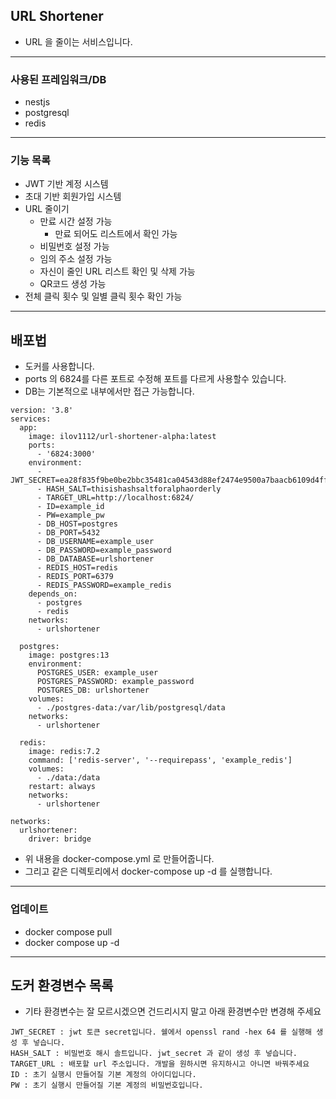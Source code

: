 ## URL Shortener

- URL 을 줄이는 서비스입니다.

---

### 사용된 프레임워크/DB

- nestjs
- postgresql
- redis

---

### 기능 목록

- JWT 기반 계정 시스템
- 초대 기반 회원가입 시스템
- URL 줄이기
  - 만료 시간 설정 가능
    - 만료 되어도 리스트에서 확인 가능
  - 비밀번호 설정 가능
  - 임의 주소 설정 가능
  - 자신이 줄인 URL 리스트 확인 및 삭제 가능
  - QR코드 생성 가능
- 전체 클릭 횟수 및 일별 클릭 횟수 확인 가능

---

## 배포법

- 도커를 사용합니다.
- ports 의 6824를 다른 포트로 수정해 포트를 다르게 사용할수 있습니다.
- DB는 기본적으로 내부에서만 접근 가능합니다.

```
version: '3.8'
services:
  app:
    image: ilov1112/url-shortener-alpha:latest
    ports:
      - '6824:3000'
    environment:
      - JWT_SECRET=ea28f835f9be0be2bbc35481ca04543d88ef2474e9500a7baacb6109d4ff7132abba86bdc14f62c6739cff536a042132f0892a668a2750c9b8e897647f8e1bec
      - HASH_SALT=thisishashsaltforalphaorderly
      - TARGET_URL=http://localhost:6824/
      - ID=example_id
      - PW=example_pw
      - DB_HOST=postgres
      - DB_PORT=5432
      - DB_USERNAME=example_user
      - DB_PASSWORD=example_password
      - DB_DATABASE=urlshortener
      - REDIS_HOST=redis
      - REDIS_PORT=6379
      - REDIS_PASSWORD=example_redis
    depends_on:
      - postgres
      - redis
    networks:
      - urlshortener

  postgres:
    image: postgres:13
    environment:
      POSTGRES_USER: example_user
      POSTGRES_PASSWORD: example_password
      POSTGRES_DB: urlshortener
    volumes:
      - ./postgres-data:/var/lib/postgresql/data
    networks:
      - urlshortener

  redis:
    image: redis:7.2
    command: ['redis-server', '--requirepass', 'example_redis']
    volumes:
      - ./data:/data
    restart: always
    networks:
      - urlshortener

networks:
  urlshortener:
    driver: bridge

```

- 위 내용을 docker-compose.yml 로 만들어줍니다.
- 그리고 같은 디렉토리에서 docker-compose up -d 를 실행합니다.

---

### 업데이트

- docker compose pull
- docker compose up -d

---

## 도커 환경변수 목록

- 기타 환경변수는 잘 모르시겠으면 건드리시지 말고 아래 환경변수만 변경해 주세요

```
JWT_SECRET : jwt 토큰 secret입니다. 쉘에서 openssl rand -hex 64 를 실행해 생성 후 넣습니다.
HASH_SALT : 비밀번호 해시 솔트입니다. jwt_secret 과 같이 생성 후 넣습니다.
TARGET_URL : 배포할 url 주소입니다. 개발을 원하시면 유지하시고 아니면 바꿔주세요
ID : 초기 실행시 만들어질 기본 계정의 아이디입니다.
PW : 초기 실행시 만들어질 기본 계정의 비밀번호입니다.
```
